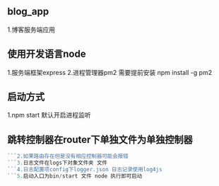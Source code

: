 ## blog_app
   1.博客服务端应用

## 使用开发语言node 
   1.服务端框架express
   2.进程管理器pm2 需要提前安装 npm install -g pm2
## 启动方式
   1.npm start 默认开启进程监听

## 跳转控制器在router下单独文件为单独控制器
```1.路由配置为config下router.js 哈希表存放即可 
```2.如果路由存在但是没有相应控制器可能会报错
```3.日志文件在logs下对象文件夹 文件
```4.日志配置项config下logger.json 日志记录使用log4js
```5.启动入口为bin/start 文件 node 执行即可启动